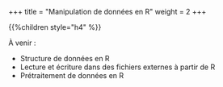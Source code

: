+++
title = "Manipulation de données en R"
weight = 2
+++

{{%children style="h4" %}}

À venir :

* Structure de données en R
* Lecture et écriture dans des fichiers externes à partir de R
* Prétraitement de données en R
    
